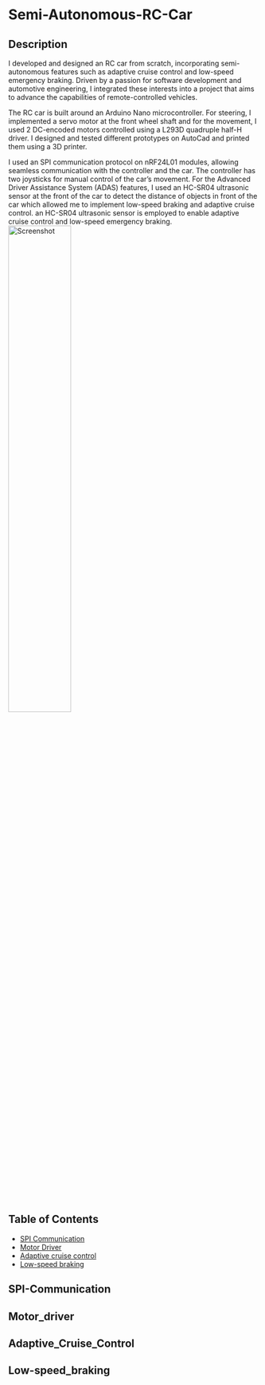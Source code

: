 # Semi-Autonomous-RC-Car

## Description

I developed and designed an RC car from scratch, incorporating semi-autonomous features such as adaptive cruise control and low-speed emergency braking. Driven by a passion for software development and automotive engineering, I integrated these interests into a project that aims to advance the capabilities of remote-controlled vehicles.

The RC car is built around an Arduino Nano microcontroller. For steering, I implemented a servo motor at the front wheel shaft and for the movement, I used 2 DC-encoded motors controlled using a L293D quadruple half-H driver. I designed and tested different prototypes on AutoCad and printed them using a 3D printer.

I used an SPI communication protocol on nRF24L01 modules, allowing seamless communication with the controller and the car. The controller has two joysticks for manual control of the car’s movement. For the Advanced Driver Assistance System (ADAS) features, I used an  HC-SR04 ultrasonic sensor at the front of the car to detect the distance of objects in front of the car which allowed me to implement low-speed braking and adaptive cruise control.
 an HC-SR04 ultrasonic sensor is employed to enable adaptive cruise control and low-speed emergency braking.
 <img src="RC car picture#1.jpg" alt="Screenshot" width="50%">



## Table of Contents 

- [SPI Communication](#SPI-Communication)
- [Motor Driver](#Motor_driver)
- [Adaptive cruise control](#Adaptive_Cruise_Control)
- [Low-speed braking](#Low-speed_braking)

## SPI-Communication



## Motor_driver



## Adaptive_Cruise_Control



## Low-speed_braking



